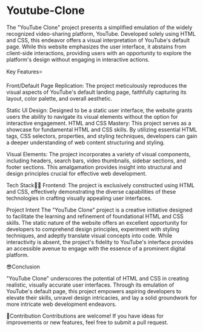 # Youtube-Clone
The "YouTube Clone" project presents a simplified emulation of the widely recognized video-sharing platform, YouTube. Developed solely using HTML and CSS, this endeavor offers a visual interpretation of YouTube's default page. While this website emphasizes the user interface, it abstains from client-side interactions, providing users with an opportunity to explore the platform's design without engaging in interactive actions.



Key Features⭐


Front/Default Page Replication: The project meticulously reproduces the visual aspects of YouTube's default landing page, faithfully capturing its layout, color palette, and overall aesthetic.


Static UI Design: Designed to be a static user interface, the website grants users the ability to navigate its visual elements without the option for interactive engagement.
HTML and CSS Mastery: This project serves as a showcase for fundamental HTML and CSS skills. By utilizing essential HTML tags, CSS selectors, properties, and styling techniques, developers can gain a deeper understanding of web content structuring and styling.


Visual Elements: The project incorporates a variety of visual components, including headers, search bars, video thumbnails, sidebar sections, and footer sections. This amalgamation provides insight into structural and design principles crucial for effective web development.


Tech Stack🧑‍💻
Frontend: The project is exclusively constructed using HTML and CSS, effectively demonstrating the diverse capabilities of these technologies in crafting visually appealing user interfaces.


Project Intent
The "YouTube Clone" project is a creative initiative designed to facilitate the learning and refinement of foundational HTML and CSS skills. The static nature of the website offers an excellent opportunity for developers to comprehend design principles, experiment with styling techniques, and adeptly translate visual concepts into code. While interactivity is absent, the project's fidelity to YouTube's interface provides an accessible avenue to engage with the essence of a prominent digital platform.



😎Conclusion


"YouTube Clone" underscores the potential of HTML and CSS in creating realistic, visually accurate user interfaces. Through its emulation of YouTube's default page, this project empowers aspiring developers to elevate their skills, unravel design intricacies, and lay a solid groundwork for more intricate web development endeavors.


🤞Contribution
Contributions are welcome! If you have ideas for improvements or new features, feel free to submit a pull request.
